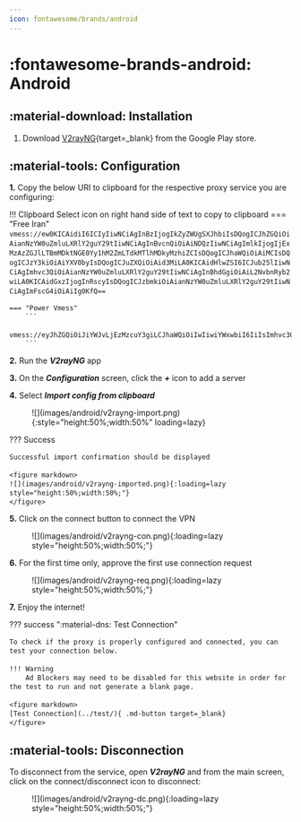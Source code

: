 ```yaml
---
icon: fontawesome/brands/android
---
```


# :fontawesome-brands-android: Android

## :material-download: Installation

1. Download [V2rayNG](https://play.google.com/store/apps/details?id=com.v2ray.ang){target=_blank} from the Google Play store.

## :material-tools: Configuration
**1.** Copy the below URI to clipboard for the respective proxy service you are configuring:
   
!!! Clipboard
    Select icon on right hand side of text to copy to clipboard
    === "Free Iran"
        ```
        vmess://ew0KICAidiI6ICIyIiwNCiAgInBzIjogIkZyZWUgSXJhbiIsDQogICJhZGQiOiAianNzYW0uZmluLXRlY2guY29tIiwNCiAgInBvcnQiOiAiNDQzIiwNCiAgImlkIjogIjExMzAzZGJlLTBmMDktNGE0Yy1hM2ZmLTdkMTlhMDkyMzhiZCIsDQogICJhaWQiOiAiMCIsDQogICJzY3kiOiAiYXV0byIsDQogICJuZXQiOiAid3MiLA0KICAidHlwZSI6ICJub25lIiwNCiAgImhvc3QiOiAianNzYW0uZmluLXRlY2guY29tIiwNCiAgInBhdGgiOiAiL2NvbnRyb2wiLA0KICAidGxzIjogInRscyIsDQogICJzbmkiOiAianNzYW0uZmluLXRlY2guY29tIiwNCiAgImFscG4iOiAiIg0KfQ==
        ```

    === "Power Vmess"
        ```
        vmess://eyJhZGQiOiJiYWJvLjEzMzcuY3giLCJhaWQiOiIwIiwiYWxwbiI6IiIsImhvc3QiOiJiYWJvLjEzMzcuY3giLCJpZCI6ImVjNjFkNzQxLWQ5NWQtNGM2Ni1iMzU2LTBlZDg5NzgzMTllOSIsIm5ldCI6IndzIiwicGF0aCI6Ii9jb250cm9sLyIsInBvcnQiOiI0NDMiLCJwcyI6IlBvd2VyLVZNRVNTIiwic2N5IjoiYXV0byIsInNuaSI6ImJhYm8uMTMzNy5jeCIsInRscyI6InRscyIsInR5cGUiOiIiLCJ2IjoiMiJ9
        ```

**2.** Run the ***V2rayNG*** app

**3.** On the ***Configuration*** screen, click the ***+*** icon to add a server

**4.** Select ***Import config from clipboard***

<figure markdown>
![](images/android/v2rayng-import.png){:style="height:50%;width:50%" loading=lazy}
</figure>

??? Success

    Successful import confirmation should be displayed

    <figure markdown>
    ![](images/android/v2rayng-imported.png){:loading=lazy style="height:50%;width:50%;"}
    </figure>

**5.** Click on the connect button to connect the VPN

<figure markdown>
![](images/android/v2rayng-con.png){:loading=lazy style="height:50%;width:50%;"}
</figure>

**6.** For the first time only, approve the first use connection request

<figure markdown>
![](images/android/v2rayng-req.png){:loading=lazy style="height:50%;width:50%;"}
</figure>

**7.** Enjoy the internet!

??? success ":material-dns: Test Connection"

    To check if the proxy is properly configured and connected, you can test your connection below.

    !!! Warning
        Ad Blockers may need to be disabled for this website in order for the test to run and not generate a blank page.

    <figure markdown>
    [Test Connection](../test/){ .md-button target=_blank}
    </figure>


## :material-tools: Disconnection

To disconnect from the service, open ***V2rayNG*** and from the main screen, click on the connect/disconnect icon to disconnect:

<figure markdown>
![](images/android/v2rayng-dc.png){:loading=lazy style="height:50%;width:50%;"}
</figure>
